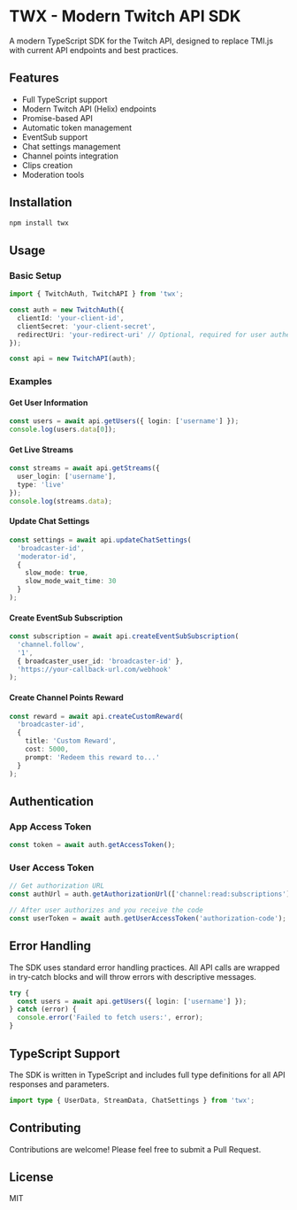 # TWX - Modern Twitch API SDK

A modern TypeScript SDK for the Twitch API, designed to replace TMI.js with current API endpoints and best practices.

## Features

- Full TypeScript support
- Modern Twitch API (Helix) endpoints
- Promise-based API
- Automatic token management
- EventSub support
- Chat settings management
- Channel points integration
- Clips creation
- Moderation tools

## Installation

```bash
npm install twx
```

## Usage

### Basic Setup

```typescript
import { TwitchAuth, TwitchAPI } from 'twx';

const auth = new TwitchAuth({
  clientId: 'your-client-id',
  clientSecret: 'your-client-secret',
  redirectUri: 'your-redirect-uri' // Optional, required for user authentication
});

const api = new TwitchAPI(auth);
```

### Examples

#### Get User Information
```typescript
const users = await api.getUsers({ login: ['username'] });
console.log(users.data[0]);
```

#### Get Live Streams
```typescript
const streams = await api.getStreams({
  user_login: ['username'],
  type: 'live'
});
console.log(streams.data);
```

#### Update Chat Settings
```typescript
const settings = await api.updateChatSettings(
  'broadcaster-id',
  'moderator-id',
  {
    slow_mode: true,
    slow_mode_wait_time: 30
  }
);
```

#### Create EventSub Subscription
```typescript
const subscription = await api.createEventSubSubscription(
  'channel.follow',
  '1',
  { broadcaster_user_id: 'broadcaster-id' },
  'https://your-callback-url.com/webhook'
);
```

#### Create Channel Points Reward
```typescript
const reward = await api.createCustomReward(
  'broadcaster-id',
  {
    title: 'Custom Reward',
    cost: 5000,
    prompt: 'Redeem this reward to...'
  }
);
```

## Authentication

### App Access Token
```typescript
const token = await auth.getAccessToken();
```

### User Access Token
```typescript
// Get authorization URL
const authUrl = auth.getAuthorizationUrl(['channel:read:subscriptions']);

// After user authorizes and you receive the code
const userToken = await auth.getUserAccessToken('authorization-code');
```

## Error Handling

The SDK uses standard error handling practices. All API calls are wrapped in try-catch blocks and will throw errors with descriptive messages.

```typescript
try {
  const users = await api.getUsers({ login: ['username'] });
} catch (error) {
  console.error('Failed to fetch users:', error);
}
```

## TypeScript Support

The SDK is written in TypeScript and includes full type definitions for all API responses and parameters.

```typescript
import type { UserData, StreamData, ChatSettings } from 'twx';
```

## Contributing

Contributions are welcome! Please feel free to submit a Pull Request.

## License

MIT
